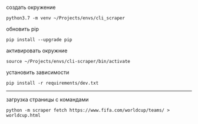 создать окружение
```shell script
python3.7 -m venv ~/Projects/envs/cli_scraper
```

обновить pip
```shell script
pip install --upgrade pip
```

активировать окружние
```shell script
source ~/Projects/envs/cli-scraper/bin/activate
```

установить зависимости
```shell script
pip install -r requirements/dev.txt
```

---

загрузка страницы с командами
```shell script
python -m scraper fetch https://www.fifa.com/worldcup/teams/ > worldcup.html
```
